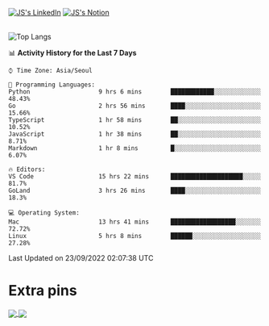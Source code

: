 
[![JS's LinkedIn](https://img.shields.io/badge/LinkedIn-blue?style=for-the-badge&logo=linkedin)](https://www.linkedin.com/in/jaeseung-lee-5a2a32139/) 
[![JS's Notion](https://img.shields.io/badge/Notion-black?style=for-the-badge&logo=notion)](https://bit.ly/ljswiki1) <br><br>
<!-- ![JS's GitHub stats](https://github-readme-stats-lemon-five.vercel.app/api?username=tkxkd0159&hide=contribs,prs,stars,issues&show_icons=true&theme=react&include_all_commits=true)   -->
![Top Langs](https://github-readme-stats-lemon-five.vercel.app/api/top-langs/?username=tkxkd0159&layout=compact&hide=jupyter%20notebook,scss,html,css&langs_count=10)  


<!--START_SECTION:waka-->
📊 **Activity History for the Last 7 Days** 

```text
⌚︎ Time Zone: Asia/Seoul

💬 Programming Languages: 
Python                   9 hrs 6 mins        ████████████░░░░░░░░░░░░░   48.43% 
Go                       2 hrs 56 mins       ████░░░░░░░░░░░░░░░░░░░░░   15.66% 
TypeScript               1 hr 58 mins        ██░░░░░░░░░░░░░░░░░░░░░░░   10.52% 
JavaScript               1 hr 38 mins        ██░░░░░░░░░░░░░░░░░░░░░░░   8.71% 
Markdown                 1 hr 8 mins         █░░░░░░░░░░░░░░░░░░░░░░░░   6.07%

🔥 Editors: 
VS Code                  15 hrs 22 mins      ████████████████████░░░░░   81.7% 
GoLand                   3 hrs 26 mins       ████░░░░░░░░░░░░░░░░░░░░░   18.3%

💻 Operating System: 
Mac                      13 hrs 41 mins      ██████████████████░░░░░░░   72.72% 
Linux                    5 hrs 8 mins        ██████░░░░░░░░░░░░░░░░░░░   27.28%

```


 Last Updated on 23/09/2022 02:07:38 UTC
<!--END_SECTION:waka-->

# Extra pins
<a href="https://github.com/tkxkd0159/tkxkd0159.github.io">
  <img align="center" src="https://github-readme-stats-lemon-five.vercel.app/api/pin/?username=tkxkd0159&repo=nft-card-game&theme=react" />
</a>
<a href="https://github.com/tkxkd0159/dsalgo">
  <img align="center" src="https://github-readme-stats-lemon-five.vercel.app/api/pin/?username=tkxkd0159&repo=dsalgo&theme=react" />
</a>

<!---
- 🔭 I’m currently working on ...
- 🌱 I’m currently learning blockchain and distributed network
- 👯 I’m looking to collaborate on ...
- 🤔 I’m looking for help with ...
- 💬 Ask me about ...
- 📫 How to reach me: ...
- 😄 Pronouns: ...
- ⚡ Fun fact: ...
-->
